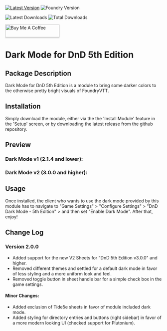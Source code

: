 [![Latest Version](https://img.shields.io/github/v/release/ZeroXNoxus/dark-mode-5e?display_name=tag&sort=semver&label=Latest%20Version)](https://github.com/ZeroXNoxus/dark-mode-5e/releases/latest)
![Foundry Version](https://img.shields.io/endpoint?url=https%3A%2F%2Ffoundryshields.com%2Fversion%3Fstyle%3Dflat%26url%3Dhttps%3A%2F%2Fgithub.com%2FZeroXNoxus%2Fdark-mode-5e%2Freleases%2Fdownload%2Flatest%2Fmodule.json)

![Latest Downloads](https://img.shields.io/github/downloads/ZeroXNoxus/dark-mode-5e/latest/total?color=blue&label=latest%20downloads)
![Total Downloads](https://img.shields.io/github/downloads/ZeroXNoxus/dark-mode-5e/total?color=blue&label=total%20downloads)

<a href="https://www.buymeacoffee.com/zetadracon" target="_blank"><img src="https://www.buymeacoffee.com/assets/img/custom_images/orange_img.png" alt="Buy Me A Coffee" style="height: 41px !important;width: 174px !important;box-shadow: 0px 3px 2px 0px rgba(190, 190, 190, 0.5) !important;-webkit-box-shadow: 0px 3px 2px 0px rgba(190, 190, 190, 0.5) !important;" ></a>

# Dark Mode for DnD 5th Edition #
## Package Description ##
Dark Mode for DnD 5th Edition is a module to bring some darker colors to the otherwise pretty bright visuals of FoundryVTT.
## Installation ##
Simply download the module, either via the the 'Install Module' feature in the 'Setup' screen, or by downloading the latest release from the github repository.
## Preview ##
### Dark Mode v1 (2.1.4 and lower): ###

### Dark Mode v2 (3.0.0 and higher): ###

## Usage ##
Once installed, the client who wants to use the dark mode provided by this module has to navigate to "Game Settings" > "Configure Settings" > "DnD Dark Mode - 5th Edition" > and then set "Enable Dark Mode". After that, enjoy!

## Change Log ##
### Version 2.0.0 ###
- Added support for the new V2 Sheets for "DnD 5th Edition v3.0.0" and higher.
- Removed different themes and settled for a default dark mode in favor of less styling and a more uniform look and feel.
- Removed toggle button in sheet handle bar for a simple check box in the game settings.
#### Minor Changes: ####
- Added exclusion of Tide5e sheets in favor of module included dark mode.
- Added styling for directory entries and buttons (right sidebar) in favor of a more modern looking UI (checked support for Plutonium).